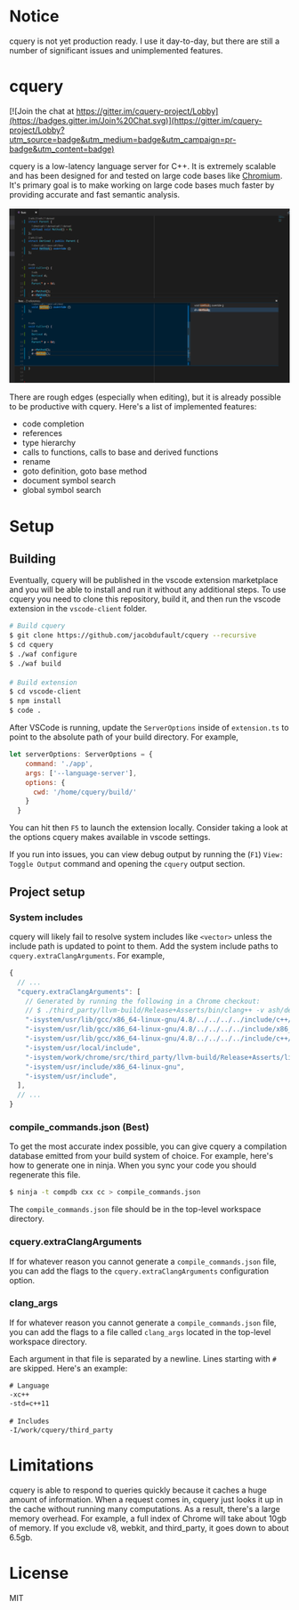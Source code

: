 # Notice

cquery is not yet production ready. I use it day-to-day, but there are still a number of significant issues and unimplemented features.

# cquery

[![Join the chat at https://gitter.im/cquery-project/Lobby](https://badges.gitter.im/Join%20Chat.svg)](https://gitter.im/cquery-project/Lobby?utm_source=badge&utm_medium=badge&utm_campaign=pr-badge&utm_content=badge)

cquery is a low-latency language server for C++. It is extremely scalable and
has been designed for and tested on large code bases like
[Chromium](https://chromium.googlesource.com/chromium/src/). It's primary goal
is to make working on large code bases much faster by providing accurate and
fast semantic analysis.

![Demo](/images/demo.png?raw=true)

There are rough edges (especially when editing), but it is already possible to
be productive with cquery. Here's a list of implemented features:
  * code completion
  * references
  * type hierarchy
  * calls to functions, calls to base and derived functions
  * rename
  * goto definition, goto base method
  * document symbol search
  * global symbol search

# Setup

## Building

Eventually, cquery will be published in the vscode extension marketplace and you
will be able to install and run it without any additional steps. To use cquery
you need to clone this repository, build it, and then run the vscode extension
in the `vscode-client` folder.

```bash
# Build cquery
$ git clone https://github.com/jacobdufault/cquery --recursive
$ cd cquery
$ ./waf configure
$ ./waf build

# Build extension
$ cd vscode-client
$ npm install
$ code .
```

After VSCode is running, update the `ServerOptions` inside of `extension.ts` to
point to the absolute path of your build directory. For example,

```js
let serverOptions: ServerOptions = {
    command: './app',
    args: ['--language-server'],
    options: {
      cwd: '/home/cquery/build/'
    }
  }
```

You can hit then `F5` to launch the extension locally. Consider taking a look at
the options cquery makes available in vscode settings.

If you run into issues, you can view debug output by running the
(`F1`) `View: Toggle Output` command and opening the `cquery` output section.

## Project setup

### System includes

cquery will likely fail to resolve system includes like `<vector>` unless the include path is updated to point to them. Add the system include paths to `cquery.extraClangArguments`. For example,

```js
{
  // ...
  "cquery.extraClangArguments": [
    // Generated by running the following in a Chrome checkout:
    // $ ./third_party/llvm-build/Release+Asserts/bin/clang++ -v ash/debug.cc
    "-isystem/usr/lib/gcc/x86_64-linux-gnu/4.8/../../../../include/c++/4.8",
    "-isystem/usr/lib/gcc/x86_64-linux-gnu/4.8/../../../../include/x86_64-linux-gnu/c++/4.8",
    "-isystem/usr/lib/gcc/x86_64-linux-gnu/4.8/../../../../include/c++/4.8/backward",
    "-isystem/usr/local/include",
    "-isystem/work/chrome/src/third_party/llvm-build/Release+Asserts/lib/clang/5.0.0/include",
    "-isystem/usr/include/x86_64-linux-gnu",
    "-isystem/usr/include",
  ],
  // ...
}
```

### compile_commands.json (Best)

To get the most accurate index possible, you can give cquery a compilation
database emitted from your build system of choice. For example, here's how to
generate one in ninja. When you sync your code you should regenerate this file.

```bash
$ ninja -t compdb cxx cc > compile_commands.json
```

The `compile_commands.json` file should be in the top-level workspace directory.

### cquery.extraClangArguments

If for whatever reason you cannot generate a `compile_commands.json` file, you
can add the flags to the `cquery.extraClangArguments` configuration option.

### clang_args

If for whatever reason you cannot generate a `compile_commands.json` file, you
can add the flags to a file called `clang_args` located in the top-level
workspace directory.

Each argument in that file is separated by a newline. Lines starting with `#`
are skipped. Here's an example:

```
# Language
-xc++
-std=c++11

# Includes
-I/work/cquery/third_party
```

# Limitations

cquery is able to respond to queries quickly because it caches a huge amount of
information. When a request comes in, cquery just looks it up in the cache
without running many computations. As a result, there's a large memory overhead.
For example, a full index of Chrome will take about 10gb of memory. If you
exclude v8, webkit, and third_party, it goes down to about 6.5gb.

# License

MIT
